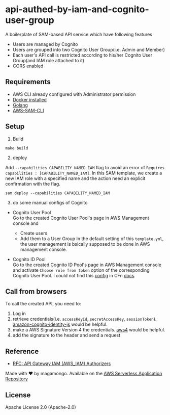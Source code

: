 # api-authed-by-iam-and-cognito-user-group

A boilerplate of SAM-based API service which have following features  
- Users are managed by Cognito
- Users are grouped into two Cognito User Group(i.e. Admin and Member)
- Each user's API call is restricted according to his/her Cognito User Group(and IAM role attached to it)
- CORS enabled

## Requirements

* AWS CLI already configured with Administrator permission
* [Docker installed](https://www.docker.com/community-edition)
* [Golang](https://golang.org)
* [AWS-SAM-CLI](https://github.com/awslabs/aws-sam-cli)

## Setup

1. Build

```
make build
```

2. deploy  

Add `--capabilities CAPABILITY_NAMED_IAM` flag to avoid an error of `Requires capabilities : [CAPABILITY_NAMED_IAM]`.
In this SAM template, we create a new IAM role with a specified name and the action need an explicit confirmation with the flag.

```
sam deploy --capabilities CAPABILITY_NAMED_IAM
```

3. do some manual configs of Cognito  

- Cognito User Pool  
Go to the created Cognito User Pool's page in AWS Management console and
    - Create users
    - Add them to a User Group
In the default setting of this `template.yml`, the user management is bsically supposed to be done in AWS management console.

- Cognito ID Pool  
Go to the created Cognito ID Pool's page in AWS Management console and activate `Choose role from token` option of the corresponding Cognito User Pool.
I could not find this [config](https://docs.aws.amazon.com/ja_jp/cognito/latest/developerguide/cognito-user-pools-user-groups.html) in CFn [docs](https://docs.aws.amazon.com/ja_jp/AWSCloudFormation/latest/UserGuide/aws-properties-cognito-identitypool-cognitoidentityprovider.html).

## Call from browsers

To call the created API, you need to:
1. Log in
2. retrieve credentials(i.e. `accessKeyId`, `secretAccessKey`, `sessionToken`). [amazon-cognito-identity-js](https://www.npmjs.com/package/amazon-cognito-identity-js) would be helpful.
3. make a  AWS Signature Version 4 the credentials. [aws4](https://www.npmjs.com/package/aws4) would be helpful.
4. add the signature to the header and send a request

## Reference

- [RFC: API Gateway IAM (AWS_IAM) Authorizers](https://github.com/awslabs/serverless-application-model/issues/781)




Made with ❤️ by magamongo. Available on the [AWS Serverless Application Repository](https://aws.amazon.com/serverless)

## License

Apache License 2.0 (Apache-2.0)